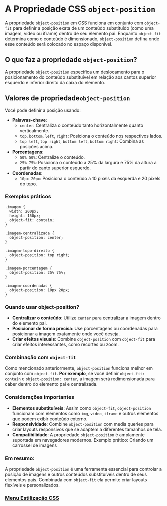 # A Propriedade CSS `object-position` 

A propriedade `object-position` em CSS funciona em conjunto com `object-fit` para definir a posição exata de um conteúdo substituído (como uma imagem, vídeo ou iframe) dentro de seu elemento pai. Enquanto `object-fit` determina como o conteúdo é dimensionado, `object-position` defina onde esse conteúdo será colocado no espaço disponível.

## O que faz a propriedade `object-position`?

A propriedade `object-position` especifica um deslocamento para o posicionamento do conteúdo substituível em relação aos cantos superior esquerdo e inferior direito da caixa do elemento.

## Valores de propriedade`object-position` 

Você pode definir a posição usando:

- **Palavras-chave**:
    - `center`: Centraliza o conteúdo tanto horizontalmente quanto verticalmente.
    - `top`, `bottom`, `left`, `right`: Posiciona o conteúdo nos respectivos lados.
    - `top left`, `top right`, `bottom left`, `bottom right`: Combina as posições acima.
- **Porcentagens**:
    - `50% 50%`: Centralize o conteúdo.
    - `25% 75%`: Posiciona o conteúdo a 25% da largura e 75% da altura a partir do canto superior esquerdo.
- **Coordenadas**:
    - `10px 20px`: Posiciona o conteúdo a 10 pixels da esquerda e 20 pixels do topo.

### Exemplos práticos

```
.imagem {
  width: 200px;
  height: 150px;
  object-fit: contain;
}

.imagem-centralizada {
  object-position: center;
}

.imagem-topo-direito {
  object-position: top right;
}

.imagem-porcentagem {
  object-position: 25% 75%;
}

.imagem-coordenadas {
  object-position: 10px 20px;
}
```

### Quando usar object-position?

- **Centralizar o conteúdo**: Utilize `center` para centralizar a imagem dentro do elemento pai.
- **Posicionar de forma precisa**: Use porcentagens ou coordenadas para posicionar a imagem exatamente onde você deseja.
- **Criar efeitos visuais**: Combine `object-position` com `object-fit` para criar efeitos interessantes, como recortes ou zoom.

### Combinação com `object-fit`

Como mencionado anteriormente, `object-position` funciona melhor em conjunto com `object-fit`. **Por exemplo**, se você definir `object-fit: contain` e `object-position: center`, a imagem será redimensionada para caber dentro do elemento pai e centralizada.

### Considerações importantes

- **Elementos substituíveis**: Assim como `object-fit`, `object-position` funcionam com elementos como `img`, `video`, `iframe` e outros elementos que podem exibir conteúdo externo.
- **Responsividade**: Combine `object-position` com media queries para criar layouts responsivos que se adaptem a diferentes tamanhos de tela.
- **Compatibilidade**: A propriedade `object-position` é amplamente suportada em navegadores modernos.
Exemplo prático: Criando um carrossel de imagens

### Em resumo:

A propriedade `object-position` é uma ferramenta essencial para controlar a posição de imagens e outros conteúdos substituíveis dentro de seus elementos pais. Combinada com `object-fit` ela permite criar layouts flexíveis e personalizados.

### [Menu Estilização CSS](../menu_estilizacao.md)

